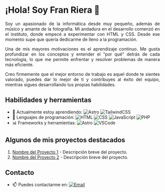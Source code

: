 <h1> ¡Hola! Soy Fran Riera 👋 </h1>

<p align="justify">
Soy un apasionado de la informática desde muy pequeño, además de músico y amante de la fotografía. Mi andadura en el desarrollo comenzó en el instituto, donde empecé a experimentar con HTML y CSS. Desde ese momento supe que quería dedicarme de lleno a la programación.
</p>

<p align="justify">
Una de mis mayores motivaciones es el aprendizaje continuo. Me gusta profundizar en los conceptos y entender el "por qué" detrás de cada tecnología, lo que me permite enfrentar y resolver problemas de manera más eficiente.
</p>

<p align="justify">
Creo firmemente que el mejor entorno de trabajo es aquel donde te sientes valorado, puedes dar lo mejor de ti y contribuyes al éxito del equipo, mientras sigues desarrollando tus propias habilidades.
</p>

## Habilidades y herramientas
- 🌱 Actualmente estoy aprendiendo: ![Astro](https://img.shields.io/badge/-Astro-0C1130?style=flat&logo=astro&logoColor=white) ![TailwindCSS](https://img.shields.io/badge/-TailwindCSS-06B6D4?style=flat&logo=tailwindcss&logoColor=white)
- 🔧 Lenguajes de programación:
  ![HTML](https://img.shields.io/badge/-HTML5-E34F26?style=flat&logo=html5&logoColor=white)
  ![CSS](https://img.shields.io/badge/-CSS3-1572B6?style=flat&logo=css3&logoColor=white)
  ![JavaScript](https://img.shields.io/badge/-JavaScript-F7DF1E?style=flat&logo=javascript&logoColor=black)
  ![PHP](https://img.shields.io/badge/-PHP-777BB4?style=flat&logo=php&logoColor=white)
- 📊 Frameworks y herramientas: 
  ![Astro](https://img.shields.io/badge/-Astro-0C1130?style=flat&logo=astro&logoColor=white)
  ![VSCode](https://img.shields.io/badge/-VSCode-007ACC?style=flat&logo=visualstudiocode&logoColor=white)


## Algunos de mis proyectos destacados
1. [Nombre del Proyecto 1](enlace_proyecto_1) - Descripción breve del proyecto.
2. [Nombre del Proyecto 2](enlace_proyecto_2) - Descripción breve del proyecto.

## Contacto
- 📫 Puedes contactarme en: [![Email](https://img.shields.io/badge/-Correo%20Electronico-0078D4?style=flat&logo=mail&logoColor=white)](mailto:franrd98@outlook.com)


